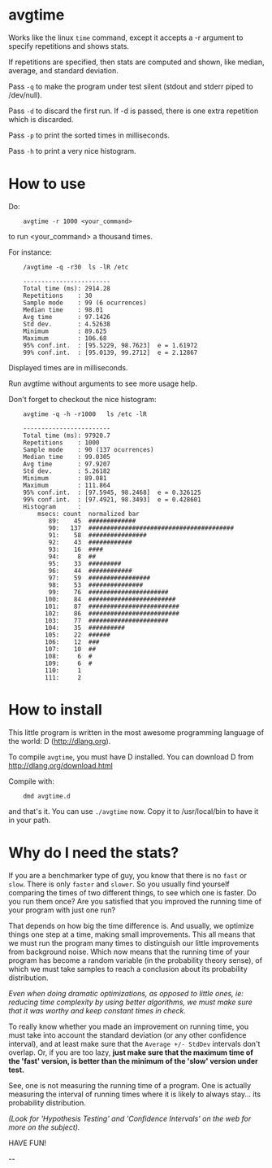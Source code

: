 avgtime
=======

Works like the linux `time` command, except it accepts a -r argument to
specify repetitions and shows stats.

If repetitions are specified, then stats are computed and shown, like
median, average, and standard deviation.

Pass `-q` to make the program under test silent (stdout and stderr 
piped to /dev/null).

Pass `-d` to discard the first run. If -d is passed, there is one extra
repetition which is discarded.

Pass `-p` to print the sorted times in milliseconds.

Pass `-h` to print a very nice histogram.

How to use
==========

Do:

        avgtime -r 1000 <your_command>

to run <your_command> a thousand times. 

For instance:

        /avgtime -q -r30  ls -lR /etc

        ------------------------
        Total time (ms): 2914.28
        Repetitions    : 30
        Sample mode    : 99 (6 ocurrences)
        Median time    : 98.01
        Avg time       : 97.1426
        Std dev.       : 4.52638
        Minimum        : 89.625
        Maximum        : 106.68
        95% conf.int.  : [95.5229, 98.7623]  e = 1.61972
        99% conf.int.  : [95.0139, 99.2712]  e = 2.12867

Displayed times are in milliseconds.

Run avgtime without arguments to see more usage help.

Don't forget to checkout the nice histogram:

        avgtime -q -h -r1000   ls /etc -lR

        ------------------------
        Total time (ms): 97920.7
        Repetitions    : 1000
        Sample mode    : 90 (137 ocurrences)
        Median time    : 99.0305
        Avg time       : 97.9207
        Std dev.       : 5.26182
        Minimum        : 89.081
        Maximum        : 111.864
        95% conf.int.  : [97.5945, 98.2468]  e = 0.326125
        99% conf.int.  : [97.4921, 98.3493]  e = 0.428601
        Histogram      :
            msecs: count  normalized bar
               89:    45  #############
               90:   137  ########################################
               91:    58  ################
               92:    43  ############
               93:    16  ####
               94:     8  ##
               95:    33  #########
               96:    44  ############
               97:    59  #################
               98:    53  ###############
               99:    76  ######################
              100:    84  ########################
              101:    87  #########################
              102:    86  #########################
              103:    77  ######################
              104:    35  ##########
              105:    22  ######
              106:    12  ###
              107:    10  ##
              108:     6  #
              109:     6  #
              110:     1  
              111:     2  


How to install
==============

This little program is written in the most awesome programming language 
of the world: D  (http://dlang.org).

To compile `avgtime`, you must have D installed. You can download D
from http://dlang.org/download.html 

Compile with:
 
        dmd avgtime.d

and that's it. You can use `./avgtime` now. Copy it to /usr/local/bin
to have it in your path.


Why do I need the stats?
========================

If you are a benchmarker type of guy, you know that there is no `fast`
or `slow`. There is only `faster` and `slower`. So you usually find
yourself comparing the times of two different things, to see which
one is faster. Do you run them once? Are you satisfied that you
improved the running time of your program with just one run?

That depends on how big the time difference is. And usually, we
optimize things one step at a time, making small improvements.
This all means that we must run the program many times to distinguish
our little improvements from background noise. Which
now means that the running time of your program has become
a random variable (in the probability theory sense), of which
we must take samples to reach a conclusion about its 
probability distribution.

_Even when doing dramatic optimizations, as opposed to little ones,
ie: reducing time complexity by using better algorithms,
we must make sure that it was worthy and keep constant 
times in check._


To really know whether you made an improvement on running time,
you must take into account the standard deviation (or any other
confidence interval), and at least make sure that 
the `Average +/- StdDev` intervals don't overlap.
   Or, if you are too lazy, **just make sure that the maximum time
of the 'fast' version, is better than the minimum of the 'slow' 
version under test.**

See, one is not measuring the running time of a program. One is
actually measuring the interval of running times where it 
is likely to always stay... its probability distribution.


_(Look for 'Hypothesis Testing' and 'Confidence Intervals' on the web 
for more on the subject)._



HAVE FUN!

--



